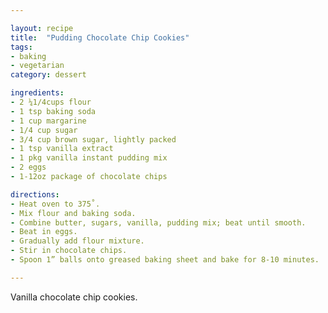 ```yaml
---

layout: recipe
title:  "Pudding Chocolate Chip Cookies"
tags: 
- baking
- vegetarian
category: dessert

ingredients:
- 2 ¼1/4cups flour
- 1 tsp baking soda
- 1 cup margarine
- 1/4 cup sugar
- 3/4 cup brown sugar, lightly packed
- 1 tsp vanilla extract
- 1 pkg vanilla instant pudding mix
- 2 eggs
- 1-12oz package of chocolate chips

directions:
- Heat oven to 375˚. 
- Mix flour and baking soda. 
- Combine butter, sugars, vanilla, pudding mix; beat until smooth. 
- Beat in eggs. 
- Gradually add flour mixture. 
- Stir in chocolate chips. 
- Spoon 1” balls onto greased baking sheet and bake for 8-10 minutes.

---
```


Vanilla chocolate chip cookies.